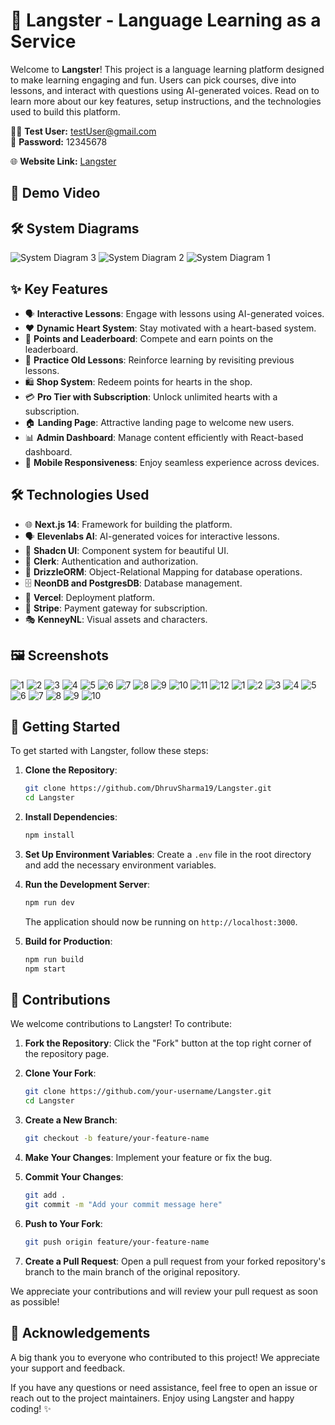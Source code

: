 # 🏫 Langster - Language Learning as a Service

Welcome to **Langster**! This project is a language learning platform designed to make learning engaging and fun. Users can pick courses, dive into lessons, and interact with questions using AI-generated voices. Read on to learn more about our key features, setup instructions, and the technologies used to build this platform.

🧑‍💻 **Test User:** testUser@gmail.com  
🔐 **Password:** 12345678

🌐 **Website Link:**  [Langster](https://langster.vercel.app/)

## 🎥 Demo Video



## 🛠 System Diagrams

![System Diagram 3](https://github.com/DhruvSharma19/Langster/assets/112254552/f519966a-9c44-4dbc-b88d-2817fcb5c8c6)
![System Diagram 2](https://github.com/DhruvSharma19/Langster/assets/112254552/c1673051-af77-48ba-8942-140e45636107)
![System Diagram 1](https://github.com/DhruvSharma19/Langster/assets/112254552/dcaf162d-c368-4bda-b79e-79734bb02cd6)

## ✨ Key Features

- 🗣 **Interactive Lessons**: Engage with lessons using AI-generated voices.
- ❤️ **Dynamic Heart System**: Stay motivated with a heart-based system.
- 🌟 **Points and Leaderboard**: Compete and earn points on the leaderboard.
- 🔄 **Practice Old Lessons**: Reinforce learning by revisiting previous lessons.
- 🛍 **Shop System**: Redeem points for hearts in the shop.
- 💳 **Pro Tier with Subscription**: Unlock unlimited hearts with a subscription.
- 🏠 **Landing Page**: Attractive landing page to welcome new users.
- 📊 **Admin Dashboard**: Manage content efficiently with React-based dashboard.
- 📱 **Mobile Responsiveness**: Enjoy seamless experience across devices.

## 🛠 Technologies Used

- 🌐 **Next.js 14**: Framework for building the platform.
- 🗣 **Elevenlabs AI**: AI-generated voices for interactive lessons.
- 🎨 **Shadcn UI**: Component system for beautiful UI.
- 🔐 **Clerk**: Authentication and authorization.
- 💾 **DrizzleORM**: Object-Relational Mapping for database operations.
- 🗄 **NeonDB and PostgresDB**: Database management.
- 🚀 **Vercel**: Deployment platform.
- 🧙 **Stripe**: Payment gateway for subscription.
- 🎭 **KenneyNL**: Visual assets and characters.

## 🖼️ Screenshots

![1](https://github.com/DhruvSharma19/Langster/assets/112254552/3278932d-628f-461f-a179-8c6968de8d72)
![2](https://github.com/DhruvSharma19/Langster/assets/112254552/6a665635-d050-4245-ab50-2cb2ccffd82d)
![3](https://github.com/DhruvSharma19/Langster/assets/112254552/90732e7c-4bee-4237-bd80-7eda7a8a2a13)
![4](https://github.com/DhruvSharma19/Langster/assets/112254552/3620677d-e16c-47dc-8163-260970cda475)
![5](https://github.com/DhruvSharma19/Langster/assets/112254552/96e1b74a-3717-464f-b46b-fcb1eb064487)
![6](https://github.com/DhruvSharma19/Langster/assets/112254552/c1c9bbea-439d-4152-9f98-d35402107520)
![7](https://github.com/DhruvSharma19/Langster/assets/112254552/611fcd2c-4ceb-4b70-9589-a977f01a1cff)
![8](https://github.com/DhruvSharma19/Langster/assets/112254552/7ac381a6-cbab-4dca-ad54-c780f9417db3)
![9](https://github.com/DhruvSharma19/Langster/assets/112254552/8595e3c3-6d08-485d-a3ee-dc6cc73e5990)
![10](https://github.com/DhruvSharma19/Langster/assets/112254552/c120f097-be0b-4308-8ea3-a42ada7df3d7)
![11](https://github.com/DhruvSharma19/Langster/assets/112254552/7268f1b3-162a-4f1b-82d8-db8231568b4e)
![12](https://github.com/DhruvSharma19/Langster/assets/112254552/f29a451b-954a-408e-ade0-1e8e9a93da63)
![1](https://github.com/DhruvSharma19/Langster/assets/112254552/96a9d9ce-133b-4aa8-9af1-eaef65f0cec7)
![2](https://github.com/DhruvSharma19/Langster/assets/112254552/ae95b7b3-2947-44ff-bfd1-29e82b35302c)
![3](https://github.com/DhruvSharma19/Langster/assets/112254552/4c63d945-708f-4c2f-8db3-95d59c034fb7)
![4](https://github.com/DhruvSharma19/Langster/assets/112254552/0a901cf0-96f7-41bd-94b3-fa9b9844426c)
![5](https://github.com/DhruvSharma19/Langster/assets/112254552/fe5fce29-77a5-4ae5-a706-2de32031238d)
![6](https://github.com/DhruvSharma19/Langster/assets/112254552/06845296-abc8-4c3d-90d0-54be89c9d87e)
![7](https://github.com/DhruvSharma19/Langster/assets/112254552/f139c3c5-29f5-4589-922a-2719be33358f)
![8](https://github.com/DhruvSharma19/Langster/assets/112254552/3f94cc63-9efd-404d-af76-74289ebbf2ea)
![9](https://github.com/DhruvSharma19/Langster/assets/112254552/da95e313-c8e3-4509-a782-ec89a74d8d23)
![10](https://github.com/DhruvSharma19/Langster/assets/112254552/7a668fbb-89e0-4d72-88d4-2a683c6f30dd)

## 🚀 Getting Started

To get started with Langster, follow these steps:

1. **Clone the Repository**:
   ```bash
   git clone https://github.com/DhruvSharma19/Langster.git
   cd Langster
   ```

2. **Install Dependencies**:
   ```bash
   npm install
   ```

3. **Set Up Environment Variables**:
   Create a `.env` file in the root directory and add the necessary environment variables.

4. **Run the Development Server**:
   ```bash
   npm run dev
   ```
   The application should now be running on `http://localhost:3000`.

5. **Build for Production**:
   ```bash
   npm run build
   npm start
   ```

## 🤝 Contributions

We welcome contributions to Langster! To contribute:

1. **Fork the Repository**:
   Click the "Fork" button at the top right corner of the repository page.

2. **Clone Your Fork**:
   ```bash
   git clone https://github.com/your-username/Langster.git
   cd Langster
   ```

3. **Create a New Branch**:
   ```bash
   git checkout -b feature/your-feature-name
   ```

4. **Make Your Changes**:
   Implement your feature or fix the bug.

5. **Commit Your Changes**:
   ```bash
   git add .
   git commit -m "Add your commit message here"
   ```

6. **Push to Your Fork**:
   ```bash
   git push origin feature/your-feature-name
   ```

7. **Create a Pull Request**:
   Open a pull request from your forked repository's branch to the main branch of the original repository.

We appreciate your contributions and will review your pull request as soon as possible!

## 🙏 Acknowledgements

A big thank you to everyone who contributed to this project! We appreciate your support and feedback.

If you have any questions or need assistance, feel free to open an issue or reach out to the project maintainers. Enjoy using Langster and happy coding! ✨
